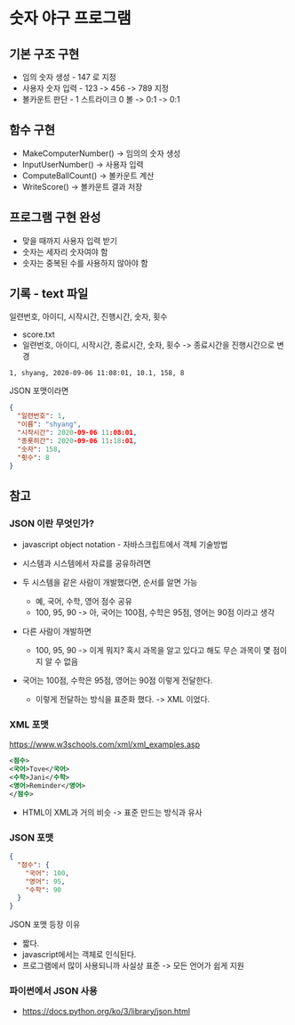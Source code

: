 # 숫자 야구 프로그램

## 기본 구조 구현

- 임의 숫자 생성 - 147 로 지정
- 사용자 숫자 입력 - 123 -> 456 -> 789 지정
- 볼카운트 판단 - 1 스트라이크 0 볼 -> 0:1 -> 0:1

## 함수 구현

- MakeComputerNumber() -> 임의의 숫자 생성
- InputUserNumber() -> 사용자 입력
- ComputeBallCount() -> 볼카운트 계산
- WriteScore() -> 볼카운트 결과 저장

## 프로그램 구현 완성

- 맞을 때까지 사용자 입력 받기
- 숫자는 세자리 숫자여야 함
- 숫자는 중복된 수를 사용하지 않아야 함

## 기록 - text 파일
일련번호, 아이디, 시작시간, 진행시간, 숫자, 횟수
* score.txt
* 일련번호, 아이디, 시작시간, 종료시간, 숫자, 횟수 -> 종료시간을 진행시간으로 변경
```
1, shyang, 2020-09-06 11:08:01, 10.1, 158, 8
```

JSON 포맷이라면

```json
{
  "일련번호": 1,
  "이름": "shyang",
  "시작시간": 2020-09-06 11:08:01,
  "종룟히간": 2020-09-06 11:18:01,
  "숫자": 158,
  "횟수": 8
}
```

## 참고

### JSON 이란 무엇인가?

- javascript object notation - 자바스크립트에서 객체 기술방법

- 시스템과 시스템에서 자료를 공유하려면
- 두 시스템을 같은 사람이 개발했다면, 순서를 알면 가능
  - 예, 국어, 수학, 영어 점수 공유
  - 100, 95, 90 -> 아, 국어는 100점, 수학은 95점, 영어는 90점 이라고 생각
- 다른 사람이 개발하면

  - 100, 95, 90 -> 이게 뭐지? 혹시 과목을 알고 있다고 해도 무슨 과목이 몇 점이지 알 수 없음

- 국어는 100점, 수학은 95점, 영어는 90점 이렇게 전달한다.
  - 이렇게 전달하는 방식을 표준화 했다. -> XML 이었다.

### XML 포맷

https://www.w3schools.com/xml/xml_examples.asp

```xml
<점수>
<국어>Tove</국어>
<수학>Jani</수학>
<영어>Reminder</영어>
</점수>
```

- HTML이 XML과 거의 비슷 -> 표준 만드는 방식과 유사

### JSON 포맷

```json
{
  "점수": {
    "국어": 100,
    "영어": 95,
    "수학": 90
  }
}
```

JSON 포맷 등장 이유

- 짧다.
- javascript에서는 객체로 인식된다.
- 프로그램에서 많이 사용되니까 사실상 표준 -> 모든 언어가 쉽게 지원

### 파이썬에서 JSON 사용

- https://docs.python.org/ko/3/library/json.html

